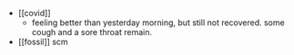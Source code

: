 - [[covid]]
	- feeling better than yesterday morning, but still not recovered. some cough and a sore throat remain.
- [[fossil]] scm